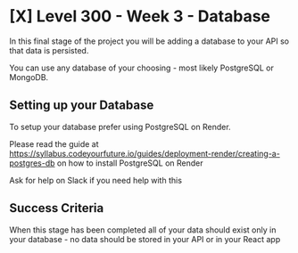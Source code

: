 # [X] Level 300 - Week 3 - Database

In this final stage of the project you will be adding a database to your API so that data is persisted.

You can use any database of your choosing - most likely PostgreSQL or MongoDB.

## Setting up your Database

To setup your database prefer using PostgreSQL on Render.

Please read the guide at https://syllabus.codeyourfuture.io/guides/deployment-render/creating-a-postgres-db on how to install PostgreSQL on Render

Ask for help on Slack if you need help with this

## Success Criteria

When this stage has been completed all of your data should exist only in your database - no data should be stored in your API or in your React app
